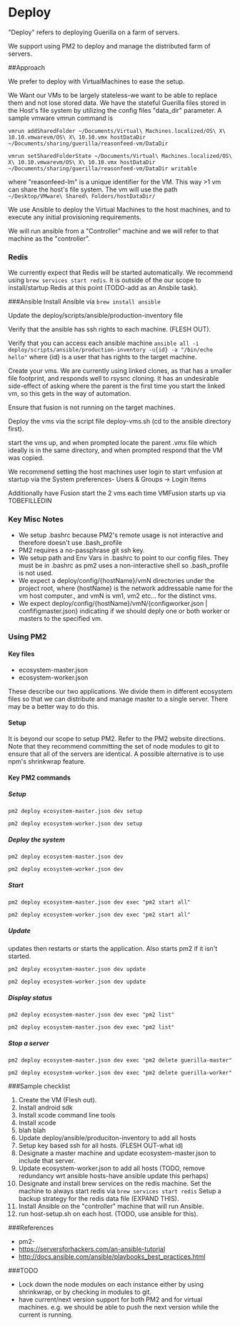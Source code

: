 # Deploy

"Deploy" refers to deploying Guerilla on a farm of servers.

We support using PM2 to deploy and manage the distributed farm of servers.

##Approach

We prefer to deploy with VirtualMachines to ease the setup.

We Want our VMs to be largely stateless-we want to be able to replace them and not lose stored data. We have the stateful 
Guerilla files stored in the Host's file system by utilizing the config files "data_dir" parameter. A sample vmware vmrun
command is 

```vmrun addSharedFolder ~/Documents/Virtual\ Machines.localized/OS\ X\ 10.10.vmwarevm/OS\ X\ 10.10.vmx hostDataDir ~/Documents/sharing/guerilla/reasonfeed-vm/DataDir```

```vmrun setSharedFolderState ~/Documents/Virtual\ Machines.localized/OS\ X\ 10.10.vmwarevm/OS\ X\ 10.10.vmx hostDataDir ~/Documents/sharing/guerilla/reasonfeed-vm/DataDir writable```

where "reasonfeed-lm" is a unique identifier for the VM. This way >1 vm can share the host's file system. The vm will use
the path ```~/Desktop/VMware\ Shared\ Folders/hostDataDir/```

We use Ansible to deploy the Virtual Machines to the host machines, and to execute any initial provisioning requirements.

We will run ansible from a "Controller" machine and we will refer to that machine as the "controller".

### Redis
We currently expect that Redis will be started automatically. We recommend using ```brew services start redis```. It is
outside of the our scope to install/startup Redis at this point (TODO-add as an Ansbile task).

###Ansible
Install Ansible via ```brew install ansible```

Update the deploy/scripts/ansible/production-inventory file

Verify that the ansible has ssh rights to each machine. (FLESH OUT).

Verify that you can access each ansible machine ```ansible all -i deploy/scripts/ansible/production-inventory -u{id} -a "/bin/echo hello"``` where {id} is a user that
has rights to the target machine.

Create your vms. We are currently using linked clones, as that has a smaller file footprint, and responds well to rsysnc
cloning. It has an undesirable side-effect of asking where the parent is the first time you start the linked vm, so this 
gets in the way of automation.

Ensure that fusion is not running on the target machines.

Deploy the vms via the script file deploy-vms.sh (cd to the ansible directory first).

start the vms up, and when prompted locate the parent .vmx file which ideally is in the same directory, and when prompted respond that the VM was copied.

We recommend setting the host machines user login to start vmfusion at startup via the System preferences- Users & Groups -> Login Items

Additionally have Fusion start the 2 vms each time VMFusion starts up via TOBEFILLEDIN



### Key Misc Notes

* We setup .bashrc because PM2's remote usage is not interactive and therefore doesn't use .bash_profile
* PM2 requires a no-passphrase git ssh key.
* We setup path and Env Vars in .bashrc to point to our config files. They must be in .bashrc as pm2 uses a non-interactive shell
so .bash_profile is not used.
* We expect a deploy/config/{hostName}/vmN directories under the project root, where {hostName} is the network addressable name
for the vm host computer., and vmN is vm1, vm2 etc... for the distinct vms. 
* We expect deploy/config/{hostName}/vmN/{configworker.json | confifigmaster.json} indicating if we should deply one or both
worker or masters to the specified vm.



### Using PM2

#### Key files

* ecosystem-master.json
* ecosystem-worker.json

These describe our two applications. We divide them in different ecosystem files so that we can distribute and manage 
master to a single server. There may be a better way to do this.

#### Setup
It is beyond our scope to setup PM2. Refer to the PM2 website directions. Note that they recommend committing the set
of node modules to git to ensure that all of the servers are identical. A possible alternative is to use npm's shrinkwrap
feature.

#### Key PM2 commands

##### Setup

```pm2 deploy ecosystem-master.json dev setup```

```pm2 deploy ecosystem-worker.json dev setup```


##### Deploy the system 

```pm2 deploy ecosystem-master.json dev```

```pm2 deploy ecosystem-worker.json dev```


##### Start

```pm2 deploy ecosystem-master.json dev exec "pm2 start all"```

```pm2 deploy ecosystem-worker.json dev exec "pm2 start all"```

##### Update
updates then restarts or starts the application. Also starts pm2 if it isn't started.

```pm2 deploy ecosystem-master.json dev update```

```pm2 deploy ecosystem-worker.json dev update```

##### Display status

```pm2 deploy ecosystem-master.json dev exec "pm2 list"```

```pm2 deploy ecosystem-master.json dev exec "pm2 list"```

##### Stop a server

```pm2 deploy ecosystem-master.json dev exec "pm2 delete guerilla-master"```

```pm2 deploy ecosystem-worker.json dev exec "pm2 delete guerilla-worker"```

###Sample checklist

1. Create the VM (Flesh out).
  1. Install android sdk
  2. Install xcode command line tools
  3. Install xcode
  4. blah blah 
1. Update deploy/ansible/produciton-inventory to add all hosts
1. Setup key based ssh for all hosts. (FLESH OUT-what id)
1. Designate a master machine and update ecosystem-master.json to include that server.
1. Update ecosystem-worker.json to add all hosts (TODO, remove redundancy wrt ansible hosts-have ansible update this perhaps)
1. Designate and install brew services on the redis machine. Set the machine to always start redis via ```brew services start redis```
Setup a backup strategy for the redis data file (EXPAND THIS).
1. Install Ansible on the "controller" machine that will run Ansible. 
1. run host-setup.sh on each host. (TODO, use ansible for this).

###References

*  pm2-
*  https://serversforhackers.com/an-ansible-tutorial
*  http://docs.ansible.com/ansible/playbooks_best_practices.html


###TODO
*  Lock down the node modules on each instance either by using shrinkwrap, or by checking in modules to git.
*  have current/next version support for both PM2 and for virtual machines. e.g. we should be able to push the next
version while the current is running.